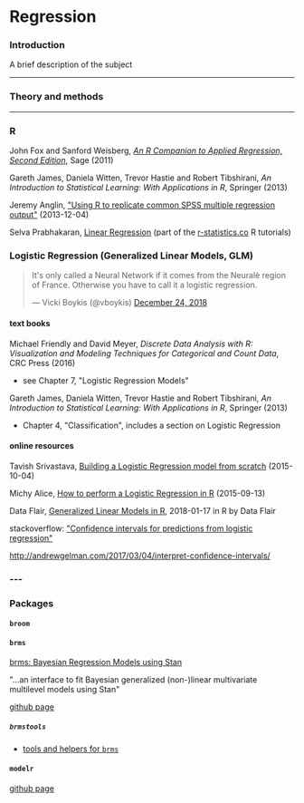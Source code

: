 # Regression

### Introduction

A brief description of the subject

---
### Theory and methods


---
### R

John Fox and Sanford Weisberg, [_An R Companion to Applied Regression, Second Edition_](http://socserv.socsci.mcmaster.ca/jfox/Books/Companion/), Sage (2011)

Gareth James, Daniela Witten, Trevor Hastie and Robert Tibshirani, _An Introduction to Statistical Learning: With Applications in R_, Springer (2013)

Jeremy Anglin, ["Using R to replicate common SPSS multiple regression output"](http://jeromyanglim.blogspot.ca/2013/12/using-r-to-replicate-common-spss.html) (2013-12-04)

Selva Prabhakaran, [Linear Regression](http://r-statistics.co/Linear-Regression.html) (part of the [r-statistics.co](http://r-statistics.co/) R tutorials)



### Logistic Regression (Generalized Linear Models, GLM)

<blockquote class="twitter-tweet" data-lang="en"><p lang="en" dir="ltr">It&#39;s only called a Neural Network if it comes from the Neuralè region of France. Otherwise you have to call it a logistic regression.</p>&mdash; Vicki Boykis (@vboykis) <a href="https://twitter.com/vboykis/status/1077024069126668289?ref_src=twsrc%5Etfw">December 24, 2018</a></blockquote>
<script async src="https://platform.twitter.com/widgets.js" charset="utf-8"></script>


#### text books

Michael Friendly and David Meyer, _Discrete Data Analysis with R: Visualization and Modeling Techniques for Categorical and Count Data_, CRC Press (2016)

* see Chapter 7, "Logistic Regression Models"

Gareth James, Daniela Witten, Trevor Hastie and Robert Tibshirani, _An Introduction to Statistical Learning: With Applications in R_, Springer (2013)

* Chapter 4, "Classification", includes a section on Logistic Regression

#### online resources

Tavish Srivastava, [Building a Logistic Regression model from scratch](https://www.analyticsvidhya.com/blog/2015/10/basics-logistic-regression/) (2015-10-04)

Michy Alice, [How to perform a Logistic Regression in R](https://www.r-bloggers.com/how-to-perform-a-logistic-regression-in-r/) (2015-09-13)

Data Flair, [Generalized Linear Models in R](https://data-flair.training/blogs/generalized-linear-models-in-r/), 2018-01-17  in R by Data Flair

stackoverflow: ["Confidence intervals for predictions from logistic regression"](https://stackoverflow.com/questions/14423325/confidence-intervals-for-predictions-from-logistic-regression)

http://andrewgelman.com/2017/03/04/interpret-confidence-intervals/

### ---

### Packages

#### `broom`


#### `brms`

[brms: Bayesian Regression Models using Stan](https://cran.r-project.org/web/packages/brms/index.html)

"...an interface to fit Bayesian generalized (non-)linear multivariate multilevel models using Stan"

[github page](https://github.com/paul-buerkner/brms)

##### `brmstools`

* [tools and helpers for `brms`](https://mvuorre.github.io/brmstools/)



#### `modelr`

[github page](https://github.com/tidyverse/modelr)
